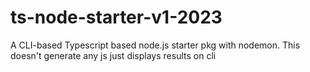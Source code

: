 # ts-node-starter-v1-2023
A CLI-based Typescript based node.js starter pkg with nodemon. This doesn't generate any js just displays results on cli
